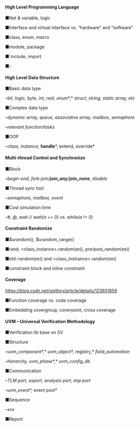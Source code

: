 #### High Level Programming Language

■Net & variable, logic

■Interface and virtual interface vs. “hardware” and “software”

■class, enum, macro

■module, package

■`include, import

■::

#### High Level Data Structure

■Basic data type

–*bit, logic, byte, int, real,* *enum**,* *struct, string, static array,* *etc*

■Complex data type

–*dynamic array, queue, associative array, mailbox, semaphore*

–*relevant function/tasks*

■OOP

–*class, instance,* **handle***, extend, override*

#### Multi-thread Control and Synchronize

■Block

–*begin-end, fork-join/**join_any**/**join_none**, disable*

■Thread sync tool

–*semaphore, mailbox, event*

■Cost simulation time

–*#, @, wait // wait(a == 0) vs. while(a != 0)*

#### Constraint Randomize

■$urandom(), $urandom_range()

■rand, <class_instance>.randomize(), pre/post_randomize()

■std::randomize() and <class_instrance>.randomize()

■constraint block and inline constraint

#### Coverage

https://blog.csdn.net/gsjthxy/article/details/123651859

■Function coverage vs. code coverage

■Embedding covergroup, coverpoint, cross coverage

#### UVM – Universal Verification Methodology

■Verification lib base on SV

■Structure

–*uvm_component**,* *uvm_object**, registry,* *field_automation*

–*hierarchy,* *uvm_phase**,* *uvm_config_db*

■Communication

–*TLM port, export, analysis port, imp port*

–*uvm_event**, event pool*

■Sequence

–*xxx*

■Report